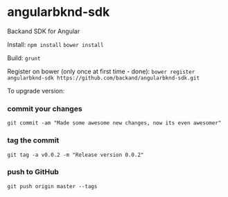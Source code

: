 # angularbknd-sdk
Backand SDK for Angular

Install:
`npm install`
`bower install`

Build:
`grunt`

Register on bower (only once at first time - done):
`bower register angularbknd-sdk https://github.com/backand/angularbknd-sdk.git`

To upgrade version:
### commit your changes
`git commit -am "Made some awesome new changes, now its even awesomer"`

### tag the commit
`git tag -a v0.0.2 -m "Release version 0.0.2"`

### push to GitHub
`git push origin master --tags `


